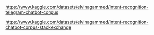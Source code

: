 https://www.kaggle.com/datasets/elvinagammed/intent-recognition-telegram-chatbot-corpus


https://www.kaggle.com/datasets/elvinagammed/intent-recognition-chatbot-corpus-stackexchange
